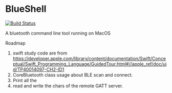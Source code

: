 # BlueShell

[![Build Status](https://travis-ci.org/wnnwoo/BlueShell.svg?branch=master)](https://travis-ci.org/wnnwoo/BlueShell)

A bluetooth command line tool running on MacOS


Roadmap

1. swift study code are from https://developer.apple.com/library/content/documentation/Swift/Conceptual/Swift_Programming_Language/GuidedTour.html#//apple_ref/doc/uid/TP40014097-CH2-ID1
2. CoreBluetooth class usage about BLE scan and connect.
3. Print all the 
4. read and write the chars of the remote GATT server.
